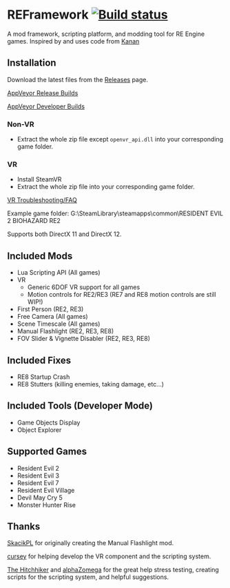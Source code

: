 # REFramework [![Build status](https://ci.appveyor.com/api/projects/status/65a65id6eletvop4?svg=true)](https://ci.appveyor.com/project/praydog/reframework)
A mod framework, scripting platform, and modding tool for RE Engine games. Inspired by and uses code from [Kanan](https://github.com/cursey/kanan-new)

## Installation
Download the latest files from the [Releases](https://github.com/praydog/REFramework/releases) page.

[AppVeyor Release Builds](https://ci.appveyor.com/project/praydog/reframework/branch/master/artifacts)

[AppVeyor Developer Builds](https://ci.appveyor.com/project/praydog/reframework-dev/build/artifacts)

### Non-VR
* Extract the whole zip file except `openvr_api.dll` into your corresponding game folder.

### VR
* Install SteamVR
* Extract the whole zip file into your corresponding game folder.

[VR Troubleshooting/FAQ](https://github.com/praydog/REFramework/wiki/VR-Troubleshooting)

Example game folder: G:\SteamLibrary\steamapps\common\RESIDENT EVIL 2 BIOHAZARD RE2

Supports both DirectX 11 and DirectX 12.

## Included Mods
* Lua Scripting API (All games)
* VR
  * Generic 6DOF VR support for all games
  * Motion controls for RE2/RE3 (RE7 and RE8 motion controls are still WIP!)
* First Person (RE2, RE3)
* Free Camera (All games)
* Scene Timescale (All games)
* Manual Flashlight (RE2, RE3, RE8)
* FOV Slider & Vignette Disabler (RE2, RE3, RE8)

## Included Fixes
* RE8 Startup Crash
* RE8 Stutters (killing enemies, taking damage, etc...)

## Included Tools (Developer Mode)
* Game Objects Display
* Object Explorer

## Supported Games
* Resident Evil 2
* Resident Evil 3
* Resident Evil 7
* Resident Evil Village
* Devil May Cry 5
* Monster Hunter Rise

## Thanks
[SkacikPL](https://github.com/SkacikPL) for originally creating the Manual Flashlight mod.

[cursey](https://github.com/cursey/) for helping develop the VR component and the scripting system.

[The Hitchhiker](https://github.com/youwereeatenbyalid/) and [alphaZomega](https://github.com/alphazolam) for the great help stress testing, creating scripts for the scripting system, and helpful suggestions.
